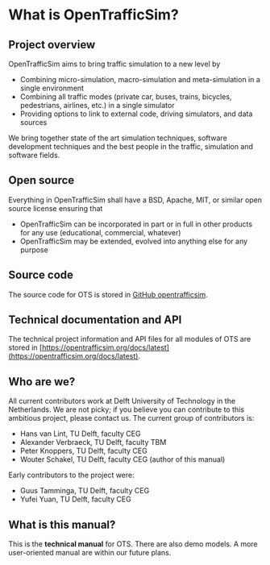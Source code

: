 # What is OpenTrafficSim?

## Project overview

OpenTrafficSim aims to bring traffic simulation to a new level by

* Combining micro-simulation, macro-simulation and meta-simulation in a single environment
* Combining all traffic modes (private car, buses, trains, bicycles, pedestrians, airlines, etc.) in a single simulator
* Providing options to link to external code, driving simulators, and data sources

We bring together state of the art simulation techniques, software development techniques and the best people in the traffic, simulation and software fields.


## Open source

Everything in OpenTrafficSim shall have a BSD, Apache, MIT, or similar open source license ensuring that

* OpenTrafficSim can be incorporated in part or in full in other products for any use (educational, commercial, whatever)
* OpenTrafficSim may be extended, evolved into anything else for any purpose


## Source code

The source code for OTS is stored in [GitHub opentrafficsim](https://github.com/averbraeck/opentrafficsim).


## Technical documentation and API

The technical project information and API files for all modules of OTS are stored in [https://opentrafficsim.org/docs/latest](https://opentrafficsim.org/docs/latest).


## Who are we?

All current contributors work at Delft University of Technology in the Netherlands. We are not picky; if you believe you can contribute to this ambitious project, please contact us. The current group of contributors is:

* Hans van Lint, TU Delft, faculty CEG
* Alexander Verbraeck, TU Delft, faculty TBM
* Peter Knoppers, TU Delft, faculty CEG
* Wouter Schakel, TU Delft, faculty CEG (author of this manual)

Early contributors to the project were:

* Guus Tamminga, TU Delft, faculty CEG
* Yufei Yuan, TU Delft, faculty CEG


## What is this manual?

This is the **technical manual** for OTS. There are also demo models. A more user-oriented manual are within our future plans.

